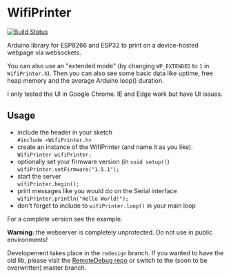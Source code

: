 # WifiPrinter

[![Build Status](https://travis-ci.org/bertmelis/WifiPrinter.svg?branch=master)](https://travis-ci.org/bertmelis/WifiPrinter)

Arduino library for ESP8266 and ESP32 to print on a device-hosted webpage via websockets.

You can also use an "extended mode" (by changing `WP_EXTENDED` to `1` in `WifiPrinter.h`). Then you can also see some basic data like uptime, free heap memory and the average Arduino loop() duration.

I only tested the UI in Google Chrome. IE and Edge work but have UI issues.

## Usage

* include the header in your sketch  
`#include <WifiPrinter.h>`  
* create an instance of the WifiPrinter (and name it as you like).  
`WifiPrinter wifiPrinter;`
* optionally set your firmware version (in `void setup()`)  
`wifiPrinter.setFirmware("1.5.1");`
* start the server  
`wifiPrinter.begin();`
* print messages like you would do on the Serial interface  
`wifiPrinter.println("Hello World!");`  
* don't forget to include to `wifiPrinter.loop()` in your main loop  

For a complete version see the example.

**Warning:** the webserver is completely unprotected. Do not use in public environments!

Developement takes place in the `redesign` branch.
If you wanted to have the old lib, please visit the [RemoteDebug repo](https://github.com/JoaoLopesF/RemoteDebug) or switch to the (soon to be overwritten) master branch.